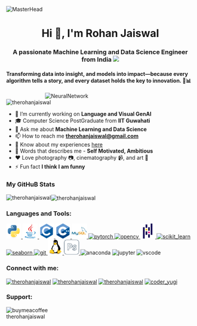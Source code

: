 ![MasterHead](https://martinschoombee.com/wp-content/uploads/2020/05/linkedin-banner-left-right-brain.png)
<h1 align="center">Hi 👋, I'm Rohan Jaiswal</h1>
<h3 align="center">A passionate Machine Learning and Data Science Engineer from India <img src="https://github.githubassets.com/images/icons/emoji/unicode/1f1ee-1f1f3.png?v8" width="30px">  </h3> 
<h4 align="left">Transforming data into insight, and models into impact—because every algorithm tells a story, and every dataset holds the key to innovation. 🚀📊</h3> 

<img align="right" alt="NeuralNetwork" width="400" src="https://miro.medium.com/v2/resize:fit:720/format:webp/1*VenHzUAglmaRajxjDI_f7A.gif">
<p align="left"> <img src="https://komarev.com/ghpvc/?username=therohanjaiswal&label=Profile%20views&color=0e75b6&style=flat" alt="therohanjaiswal" /> </p>
<!-- <p align="left"> <a href="https://twitter.com/therohanjaiswal" target="blank"><img src="https://img.shields.io/twitter/follow/therohanjaiswal?logo=twitter&style=for-the-badge" alt="therohanjaiswal" /></a> </p> -->

- 🔭 I’m currently working on **Language and Visual GenAI**
- 🎓 Computer Science PostGraduate from **IIT Guwahati**
- 💬 Ask me about **Machine Learning and Data Science**
- 📫 How to reach me **therohanjaiswal@gmail.com**
- 📄 Know about my experiences [here](https://drive.google.com/file/d/1BID7fK-jZfc1rDCPCRQP9Gk7iADkSKTN/view?usp=sharing)
- 🙂 Words that describes me - **Self Motivated, Ambitious**
- ❤️ Love photography :camera:, cinematography :video_camera:, and art :art:
- ⚡ Fun fact **I think I am funny**
<!--
- :open_file_folder: Some of the list of my repositories 
[compiled list Sep 2022](https://gist.github.com/vijaypurohit/9ed5ff8269121a71ab07e84ff5eafa8d)-->
<!-- GitHub Stats -->
<h3 align="left">My GitHuB Stats</h3>
<p><img align="left" src="https://github-readme-stats.vercel.app/api/top-langs?username=therohanjaiswal&show_icons=true&locale=en&layout=compact" alt="therohanjaiswal"/></p>
<!-- <p><img align="right" src="https://github-readme-streak-stats.herokuapp.com/?user=therohanjaiswal&" alt="therohanjaiswal" width="400"/></p> -->
<p><img align="center" src="https://github-readme-stats.vercel.app/api?username=therohanjaiswal&show_icons=true&locale=en" alt="therohanjaiswal" height="166"/></p> 


<h3 align="left">Languages and Tools:</h3>
<p align="left"> 
<a href="https://www.python.org" target="_blank" rel="noreferrer"> <img src="https://raw.githubusercontent.com/devicons/devicon/master/icons/python/python-original.svg" alt="python" width="40" height="40"/> </a> 
<a href="https://www.java.com" target="_blank" rel="noreferrer"> <img src="https://raw.githubusercontent.com/devicons/devicon/master/icons/java/java-original.svg" alt="java" width="40" height="40"/> </a> 
<a href="https://www.cprogramming.com/" target="_blank" rel="noreferrer"> <img src="https://raw.githubusercontent.com/devicons/devicon/master/icons/c/c-original.svg" alt="c" width="40" height="40"/> </a> 
<a href="https://www.w3schools.com/cpp/" target="_blank" rel="noreferrer"> <img src="https://raw.githubusercontent.com/devicons/devicon/master/icons/cplusplus/cplusplus-original.svg" alt="cplusplus" width="40" height="40"/> </a>
<a href="https://www.mysql.com/" target="_blank" rel="noreferrer"> <img src="https://raw.githubusercontent.com/devicons/devicon/master/icons/mysql/mysql-original-wordmark.svg" alt="mysql" width="40" height="40"/> </a> 
<a href="https://pytorch.org/" target="_blank" rel="noreferrer"> <img src="https://www.vectorlogo.zone/logos/pytorch/pytorch-icon.svg" alt="pytorch" width="40" height="40"/> </a> 
<a href="https://opencv.org/" target="_blank" rel="noreferrer"> <img src="https://www.vectorlogo.zone/logos/opencv/opencv-icon.svg" alt="opencv" width="40" height="40"/> </a> 
<a href="https://pandas.pydata.org/" target="_blank" rel="noreferrer"> <img src="https://raw.githubusercontent.com/devicons/devicon/2ae2a900d2f041da66e950e4d48052658d850630/icons/pandas/pandas-original.svg" alt="pandas" width="40" height="40"/> </a> 
<a href="https://scikit-learn.org/" target="_blank" rel="noreferrer"> <img src="https://upload.wikimedia.org/wikipedia/commons/0/05/Scikit_learn_logo_small.svg" alt="scikit_learn" width="40" height="40"/> </a> 
<a href="https://seaborn.pydata.org/" target="_blank" rel="noreferrer"> <img src="https://seaborn.pydata.org/_images/logo-mark-lightbg.svg" alt="seaborn" width="40" height="40"/> </a>
<a href="https://git-scm.com/" target="_blank" rel="noreferrer"> <img src="https://www.vectorlogo.zone/logos/git-scm/git-scm-icon.svg" alt="git" width="40" height="40"/> </a> 
<a href="https://www.linux.org/" target="_blank" rel="noreferrer"> <img src="https://raw.githubusercontent.com/devicons/devicon/master/icons/linux/linux-original.svg" alt="linux" width="40" height="40"/> </a> 
<a href="https://www.photoshop.com/en" target="_blank" rel="noreferrer"> <img src="https://raw.githubusercontent.com/devicons/devicon/master/icons/photoshop/photoshop-line.svg" alt="photoshop" width="40" height="40"/> </a>
<img src="https://cdn.jsdelivr.net/gh/devicons/devicon/icons/anaconda/anaconda-original.svg" alt="anaconda" width="45" height="45"/>
<img src="https://cdn.jsdelivr.net/gh/devicons/devicon/icons/jupyter/jupyter-original-wordmark.svg" alt="jupyter" width="45" height="45"/>
<img src="https://cdn.jsdelivr.net/gh/devicons/devicon/icons/vscode/vscode-original.svg" alt="vscode" width="45" height="45"/>
</p>

<h3 align="left">Connect with me:</h3>
<p align="left">
<a href="https://twitter.com/therohanjaiswal" target="blank"><img align="center" src="https://raw.githubusercontent.com/rahuldkjain/github-profile-readme-generator/master/src/images/icons/Social/twitter.svg" alt="therohanjaiswal" height="30" width="40" /></a>
<a href="https://linkedin.com/in/therohanjaiswal" target="blank"><img align="center" src="https://raw.githubusercontent.com/rahuldkjain/github-profile-readme-generator/master/src/images/icons/Social/linked-in-alt.svg" alt="therohanjaiswal" height="30" width="40" /></a>
<a href="https://www.youtube.com/c/therohanjaiswal" target="blank"><img align="center" src="https://raw.githubusercontent.com/rahuldkjain/github-profile-readme-generator/master/src/images/icons/Social/youtube.svg" alt="therohanjaiswal" height="30" width="40" /></a>
<a href="https://www.leetcode.com/coder_yugi" target="blank"><img align="center" src="https://raw.githubusercontent.com/rahuldkjain/github-profile-readme-generator/master/src/images/icons/Social/leet-code.svg" alt="coder_yugi" height="30" width="40" /></a>
</p>

<!--GitHub Trophies-->
<!--<p align="left"> <a href="https://github.com/ryo-ma/github-profile-trophy"><img src="https://github-profile-trophy.vercel.app/?username=therohanjaiswal" alt="therohanjaiswal" /></a> </p>-->

<h3 align="left">Support:</h3>
<p><a href="https://www.buymeacoffee.com/buymeacoffee therohanjaiswal"> <img align="left" src="https://cdn.buymeacoffee.com/buttons/v2/default-yellow.png" height="50" width="210" alt="buymeacoffee therohanjaiswal" /></a></p><br><br>

<!--
**therohanjaiswal/therohanjaiswal** is a ✨ _special_ ✨ repository because its `README.md` (this file) appears on your GitHub profile.

Here are some ideas to get you started:

- 🔭 I’m currently working on ...
- 🌱 I’m currently learning ...
- 👯 I’m looking to collaborate on ...
- 🤔 I’m looking for help with ...
- 💬 Ask me about ...
- 📫 How to reach me: ...
- 😄 Pronouns: ...
- ⚡ Fun fact: ...
-->
